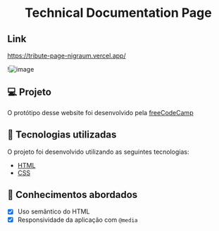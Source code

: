 <h1 align="center">
  Technical Documentation Page
 </h1> 
 
 ## Link 
 https://tribute-page-nigraum.vercel.app/


!![image](https://user-images.githubusercontent.com/102248990/177223545-b1143062-80a9-476c-9053-0d0c426040d3.png)




## 💻 Projeto

O protótipo desse website foi desenvolvido pela [freeCodeCamp](https://www.freecodecamp.org/)

## 🚀 Tecnologias utilizadas

O projeto foi desenvolvido utilizando as seguintes tecnologias:

- [HTML](https://html.com/)
- [CSS](https://www.w3schools.com/css/css_website_layout.asp)


## 📝 Conhecimentos abordados

- [x] Uso semântico do HTML
- [x] Responsividade da aplicação com `@media`
